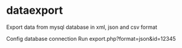 # dataexport
Export data from mysql database in xml, json and csv format

Config database connection
Run export.php?format=json&id=12345


